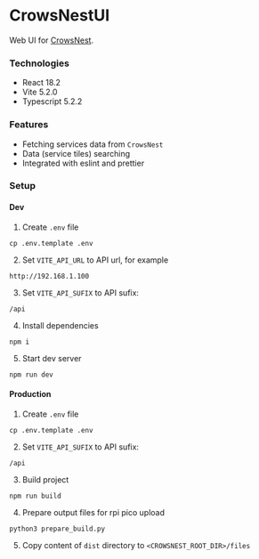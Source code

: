 # CrowsNestUI
Web UI for [CrowsNest](https://github.com/zNitche/CrowsNest). 


### Technologies
- React 18.2
- Vite 5.2.0
- Typescript 5.2.2

### Features
- Fetching services data from `CrowsNest`
- Data (service tiles) searching
- Integrated with eslint and prettier

### Setup
#### Dev
1. Create `.env` file
```
cp .env.template .env
```
2. Set `VITE_API_URL` to API url, for example
```
http://192.168.1.100
```
3. Set `VITE_API_SUFIX` to API sufix:
```
/api
```
4. Install dependencies
```
npm i
```
5. Start dev server
```
npm run dev
```
#### Production
1. Create `.env` file
```
cp .env.template .env
```
2. Set `VITE_API_SUFIX` to API sufix:
```
/api
```
3. Build project
```
npm run build
```
4. Prepare output files for rpi pico upload
```
python3 prepare_build.py
```
5. Copy content of `dist` directory to `<CROWSNEST_ROOT_DIR>/files`
